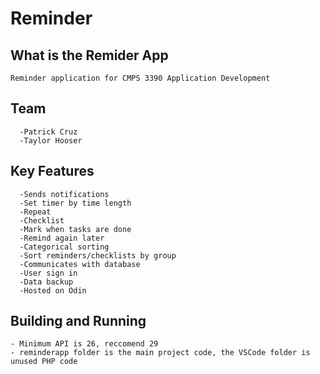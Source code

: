 # Reminder

## What is the Remider App
```
Reminder application for CMPS 3390 Application Development 
```
## Team
```
  -Patrick Cruz
  -Taylor Hooser
```
## Key Features
```
  -Sends notifications
  -Set timer by time length
  -Repeat
  -Checklist
  -Mark when tasks are done
  -Remind again later
  -Categorical sorting
  -Sort reminders/checklists by group
  -Communicates with database 
  -User sign in
  -Data backup
  -Hosted on Odin
```
## Building and Running
```
- Minimum API is 26, reccomend 29
- reminderapp folder is the main project code, the VSCode folder is unused PHP code
```

